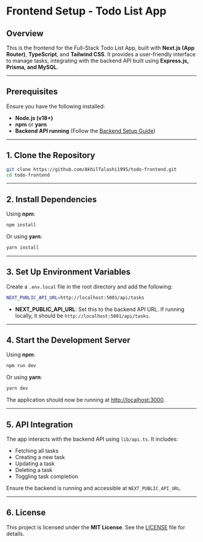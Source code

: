 # Frontend Setup - Todo List App

## Overview
This is the frontend for the Full-Stack Todo List App, built with **Next.js (App Router)**, **TypeScript**, and **Tailwind CSS**. It provides a user-friendly interface to manage tasks, integrating with the backend API built using **Express.js, Prisma, and MySQL**.

---

## Prerequisites
Ensure you have the following installed:
- **Node.js (v18+)**
- **npm** or **yarn**
- **Backend API running** (Follow the [Backend Setup Guide](https://github.com/AkhilTalashi1995/todo-backend))  

---

## 1. Clone the Repository
```sh
git clone https://github.com/AkhilTalashi1995/todo-frontend.git
cd todo-frontend
```

---

## 2. Install Dependencies
Using **npm**:
```sh
npm install
```

Or using **yarn**:
```sh
yarn install
```

---

## 3. Set Up Environment Variables
Create a `.env.local` file in the root directory and add the following:
```sh
NEXT_PUBLIC_API_URL=http://localhost:5001/api/tasks
```
- **NEXT_PUBLIC_API_URL**: Set this to the backend API URL. If running locally, it should be `http://localhost:5001/api/tasks`.

---

## 4. Start the Development Server
Using **npm**:
```sh
npm run dev
```

Or using **yarn**:
```sh
yarn dev
```

The application should now be running at [http://localhost:3000](http://localhost:3000).

---

## 5. API Integration
The app interacts with the backend API using `lib/api.ts`. It includes:
- Fetching all tasks
- Creating a new task
- Updating a task
- Deleting a task
- Toggling task completion

Ensure the backend is running and accessible at `NEXT_PUBLIC_API_URL`.

---

## 6. License
This project is licensed under the **MIT License**. See the [LICENSE](LICENSE) file for details.
```